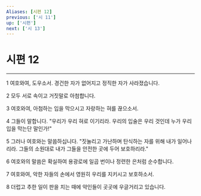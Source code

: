 ```yaml
---
Aliases: [시편 12]
previous: ['시 11']
up: ['시편']
next: ['시 13']
---
```

# 시편 12

***


1 여호와여, 도우소서. 경건한 자가 없어지고 정직한 자가 사라졌습니다. 

2 모두 서로 속이고 거짓말로 아첨합니다. 

3 여호와여, 아첨하는 입을 막으시고 자랑하는 혀를 끊으소서. 

4 그들이 말합니다. "우리가 우리 혀로 이기리라. 우리의 입술은 우리 것인데 누가 우리 입을 막는단 말인가!" 

5 그러나 여호와는 말씀하십니다. "짓눌리고 가난하며 탄식하는 자를 위해 내가 일어나리라. 그들의 소원대로 내가 그들을 안전한 곳에 두어 보호하리라." 

6 여호와의 말씀은 확실하여 용광로에 일곱 번이나 정련한 은처럼 순수합니다. 

7 여호와여, 악한 자들의 손에서 영원히 우리를 지키시고 보호하소서. 

8 더럽고 추한 일이 판을 치는 때에 악인들이 곳곳에 우글거리고 있습니다.
